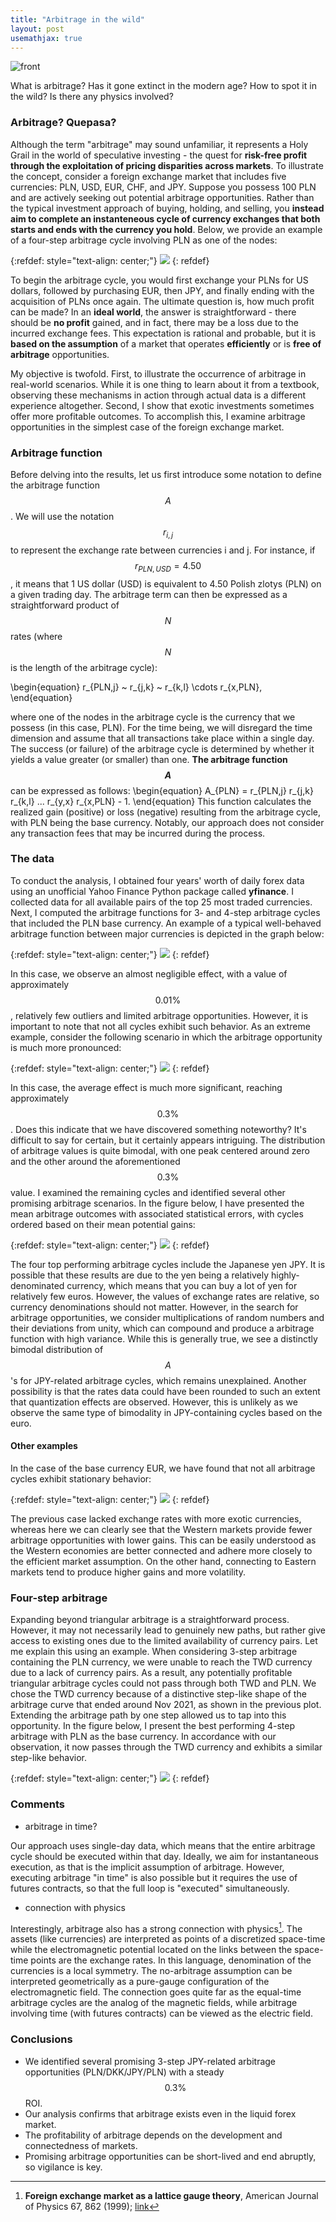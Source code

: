 ```yaml
---
title: "Arbitrage in the wild"
layout: post
usemathjax: true
---
```

![front](/assets/posts/2023-04-15/front.png)

What is arbitrage? Has it gone extinct in the modern age? How to spot it in the wild? Is there any physics involved?



### Arbitrage? Quepasa?

Although the term "arbitrage" may sound unfamiliar, it represents a Holy Grail in the world of speculative investing - the quest for **risk-free profit through the exploitation of pricing disparities across markets**. To illustrate the concept, consider a foreign exchange market that includes five currencies: PLN, USD, EUR, CHF, and JPY. Suppose you possess 100 PLN and are actively seeking out potential arbitrage opportunities. Rather than the typical investment approach of buying, holding, and selling, you **instead aim to complete an instanteneous cycle of currency exchanges that both starts and ends with the currency you hold**. Below, we provide an example of a four-step arbitrage cycle involving PLN as one of the nodes:

{:refdef: style="text-align: center;"}
![](/assets/posts/2023-04-15/4-cycle-diagram.png)
{: refdef}

To begin the arbitrage cycle, you would first exchange your PLNs for US dollars, followed by purchasing EUR, then JPY, and finally ending with the acquisition of PLNs once again. The ultimate question is, how much profit can be made? In an **ideal world**, the answer is straightforward - there should be **no profit** gained, and in fact, there may be a loss due to the incurred exchange fees. This expectation is rational and probable, but it is **based on the assumption** of a market that operates **efficiently** or is **free of arbitrage** opportunities.

<!-- My goal is twofold. First is to show the arbitrage in the wild. One thing is to read about it in a textbook and another is to see these mechanisms at play in the real-world data. Second, to show how a sloppy analysis can lead to wrong investment decisions. I look at arbitrage opportunities in the easiest example of the foreign exchange market. -->

My objective is twofold. First, to illustrate the occurrence of arbitrage in real-world scenarios. While it is one thing to learn about it from a textbook, observing these mechanisms in action through actual data is a different experience altogether. Second, I show that exotic investments sometimes offer more profitable outcomes. To accomplish this, I examine arbitrage opportunities in the simplest case of the foreign exchange market.

### Arbitrage function

Before delving into the results, let us first introduce some notation to define the arbitrage function $$A$$. We will use the notation $$r_{i,j}$$ to represent the exchange rate between currencies i and j. For instance, if $$r_{PLN,USD} = 4.50$$, it means that 1 US dollar (USD) is equivalent to 4.50 Polish zlotys (PLN) on a given trading day. The arbitrage term can then be expressed as a straightforward product of $$N$$ rates (where $$N$$ is the length of the arbitrage cycle):

\begin{equation}
r_{PLN,j} ~ r_{j,k} ~ r_{k,l} \cdots r_{x,PLN},
\end{equation} 

where one of the nodes in the arbitrage cycle is the currency that we possess (in this case, PLN). For the time being, we will disregard the time dimension and assume that all transactions take place within a single day. The success (or failure) of the arbitrage cycle is determined by whether it yields a value greater (or smaller) than one. **The arbitrage function $$A$$** can be expressed as follows:
\begin{equation}
A_{PLN} = r_{PLN,j} r_{j,k} r_{k,l} ... r_{y,x} r_{x,PLN} - 1.
\end{equation}
This function calculates the realized gain (positive) or loss (negative) resulting from the arbitrage cycle, with PLN being the base currency. Notably, our approach does not consider any transaction fees that may be incurred during the process.

### The data

To conduct the analysis, I obtained four years' worth of daily forex data using an unofficial Yahoo Finance Python package called **yfinance**. I collected data for all available pairs of the top 25 most traded currencies. Next, I computed the arbitrage functions for 3- and 4-step arbitrage cycles that included the PLN base currency. An example of a typical well-behaved arbitrage function between major currencies is depicted in the graph below:

{:refdef: style="text-align: center;"}
![](/assets/posts/2023-04-15/example1.png)
{: refdef}

In this case, we observe an almost negligible effect, with a value of approximately $$0.01\%$$, relatively few outliers and limited arbitrage opportunities. However, it is important to note that not all cycles exhibit such behavior. As an extreme example, consider the following scenario in which the arbitrage opportunity is much more pronounced:

{:refdef: style="text-align: center;"}
![](/assets/posts/2023-04-15/example2.png)
{: refdef}

In this case, the average effect is much more significant, reaching approximately $$0.3\%$$. Does this indicate that we have discovered something noteworthy? It's difficult to say for certain, but it certainly appears intriguing. The distribution of arbitrage values is quite bimodal, with one peak centered around zero and the other around the aforementioned $$0.3\%$$ value. I examined the remaining cycles and identified several other promising arbitrage scenarios. In the figure below, I have presented the mean arbitrage outcomes with associated statistical errors, with cycles ordered based on their mean potential gains:

{:refdef: style="text-align: center;"}
![](/assets/posts/2023-04-15/3-arb-stat.png)
{: refdef}

The four top performing arbitrage cycles include the Japanese yen JPY. It is possible that these results are due to the yen being a relatively highly-denominated currency, which means that you can buy a lot of yen for relatively few euros. However, the values of exchange rates are relative, so currency denominations should not matter. However, in the search for arbitrage opportunities, we consider multiplications of random numbers and their deviations from unity, which can compound and produce a arbitrage function with high variance. While this is generally true, we see a distinctly bimodal distribution of $$A$$'s for JPY-related arbitrage cycles, which remains unexplained. Another possibility is that the rates data could have been rounded to such an extent that quantization effects are observed. However, this is unlikely as we observe the same type of bimodality in JPY-containing cycles based on the euro.

<!-- All four top performers include the Japanese Yen JPY. One possibility is that these promising results come from yen being a relatively highly-denominated f.e. you can buy a lot of yens for relatively few euros. Of course the values of exchange rates are relative so the currency denominations should not matter. Still, in the search of arbitrage opportunities, we consider multiplications of random numbers and their deviations from unity - single-factor errors compound and produce a highly variable arbitrage function. While this is correct in the general case, for JPY-related arbitrage cycles we see a decidedly bimodal distribution of $$A$$'s which remains unexplained. Another possibility is that the rates data could have been rounded to such extent that the quantization effects are observed. This is unlikely as we observe the same type of bimodality in JPY-containing cycles based in EUR. -->

#### Other examples

In the case of the base currency EUR, we have found that not all arbitrage cycles exhibit stationary behavior:

{:refdef: style="text-align: center;"}
![](/assets/posts/2023-04-15/examples-eur.png)
{: refdef} 

The previous case lacked exchange rates with more exotic currencies, whereas here we can clearly see that the Western markets provide fewer arbitrage opportunities with lower gains. This can be easily understood as the Western economies are better connected and adhere more closely to the efficient market assumption. On the other hand, connecting to Eastern markets tend to produce higher gains and more volatility.

### Four-step arbitrage

Expanding beyond triangular arbitrage is a straightforward process. However, it may not necessarily lead to genuinely new paths, but rather give access to existing ones due to the limited availability of currency pairs. Let me explain this using an example. When considering 3-step arbitrage containing the PLN currency, we were unable to reach the TWD currency due to a lack of currency pairs. As a result, any potentially profitable triangular arbitrage cycles could not pass through both TWD and PLN. We chose the TWD currency because of a distinctive step-like shape of the arbitrage curve that ended around Nov 2021, as shown in the previous plot. Extending the arbitrage path by one step allowed us to tap into this opportunity. In the figure below, I present the best performing 4-step arbitrage with PLN as the base currency. In accordance with our observation, it now passes through the TWD currency and exhibits a similar step-like behavior.

{:refdef: style="text-align: center;"}
![](/assets/posts/2023-04-15/4-step-example.png)
{: refdef} 

### Comments

* arbitrage in time?

Our approach uses single-day data, which means that the entire arbitrage cycle should be executed within that day. Ideally, we aim for instantaneous execution, as that is the implicit assumption of arbitrage. However, executing arbitrage "in time" is also possible but it requires the use of futures contracts, so that the full loop is "executed" simultaneously.

* connection with physics

Interestingly, arbitrage also has a strong connection with physics[^1]. The assets (like currencies) are interpreted as points of a discretized space-time while the electromagnetic potential located on the links between the space-time points are the exchange rates. In this language, denomination of the currencies is a local symmetry. The no-arbitrage assumption can be interpreted geometrically as a pure-gauge configuration of the electromagnetic field. The connection goes quite far as the equal-time arbitrage cycles are the analog of the magnetic fields, while arbitrage involving time (with futures contracts) can be viewed as the electric field.

### Conclusions

* We identified several promising 3-step JPY-related arbitrage opportunities (PLN/DKK/JPY/PLN) with a steady $$ 0.3 \% $$ ROI.
* Our analysis confirms that arbitrage exists even in the liquid forex market.
* The profitability of arbitrage depends on the development and connectedness of markets.
* Promising arbitrage opportunities can be short-lived and end abruptly, so vigilance is key.

[^1]: **Foreign exchange market as a lattice gauge theory**, American Journal of Physics 67, 862 (1999); <a href="https://doi.org/10.1119/1.19139">link</a>

